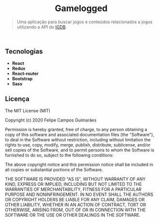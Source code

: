 
<h1 align="center">Gamelogged</h1>

> Uma aplicação para buscar jogos e conteúdos relacionados a jogos utilizando a API do [IGDB](https://www.igdb.com/).

<br />

## Tecnologias

 * **React** 
 * **Redux**
 * **React-router**
 * **Bootstrap**
 * **Sass**
 

## Licença

The MIT License (MIT)

Copyright (c) 2020 Felipe Campos Guimarães

Permission is hereby granted, free of charge, to any person obtaining a copy of
this software and associated documentation files (the "Software"), to deal in
the Software without restriction, including without limitation the rights to
use, copy, modify, merge, publish, distribute, sublicense, and/or sell copies of
the Software, and to permit persons to whom the Software is furnished to do so,
subject to the following conditions:

The above copyright notice and this permission notice shall be included in all
copies or substantial portions of the Software.

THE SOFTWARE IS PROVIDED "AS IS", WITHOUT WARRANTY OF ANY KIND, EXPRESS OR
IMPLIED, INCLUDING BUT NOT LIMITED TO THE WARRANTIES OF MERCHANTABILITY, FITNESS
FOR A PARTICULAR PURPOSE AND NONINFRINGEMENT. IN NO EVENT SHALL THE AUTHORS OR
COPYRIGHT HOLDERS BE LIABLE FOR ANY CLAIM, DAMAGES OR OTHER LIABILITY, WHETHER
IN AN ACTION OF CONTRACT, TORT OR OTHERWISE, ARISING FROM, OUT OF OR IN
CONNECTION WITH THE SOFTWARE OR THE USE OR OTHER DEALINGS IN THE SOFTWARE.


